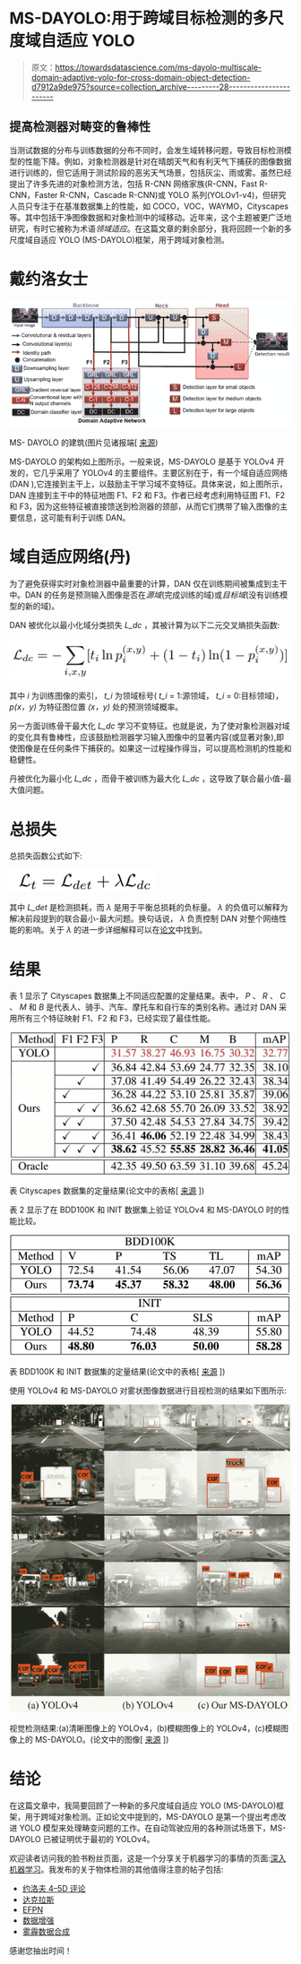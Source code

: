 # MS-DAYOLO:用于跨域目标检测的多尺度域自适应 YOLO

> 原文：<https://towardsdatascience.com/ms-dayolo-multiscale-domain-adaptive-yolo-for-cross-domain-object-detection-d7912a9de975?source=collection_archive---------28----------------------->

## 提高检测器对畴变的鲁棒性

当测试数据的分布与训练数据的分布不同时，会发生域转移问题，导致目标检测模型的性能下降。例如，对象检测器是针对在晴朗天气和有利天气下捕获的图像数据进行训练的，但它适用于测试阶段的恶劣天气场景，包括灰尘、雨或雾。虽然已经提出了许多先进的对象检测方法，包括 R-CNN 网络家族(R-CNN，Fast R-CNN，Faster R-CNN，Cascade R-CNN)或 YOLO 系列(YOLOv1-v4)，但研究人员只专注于在基准数据集上的性能，如 COCO，VOC，WAYMO，Cityscapes 等。其中包括干净图像数据和对象检测中的域移动。近年来，这个主题被更广泛地研究，有时它被称为术语*领域适应*。在这篇文章的剩余部分，我将回顾一个新的多尺度域自适应 YOLO (MS-DAYOLO)框架，用于跨域对象检测。

# 戴约洛女士

![](img/8cc699fc8afe98038095e1e5e444eaec.png)

MS- DAYOLO 的建筑(图片见诸报端[ [来源](https://arxiv.org/abs/2106.01483))

MS-DAYOLO 的架构如上图所示。一般来说，MS-DAYOLO 是基于 YOLOv4 开发的，它几乎采用了 YOLOv4 的主要组件。主要区别在于，有一个域自适应网络(DAN ),它连接到主干上，以鼓励主干学习域不变特征。具体来说，如上图所示，DAN 连接到主干中的特征地图 F1、F2 和 F3。作者已经考虑利用特征图 F1、F2 和 F3，因为这些特征被直接馈送到检测器的颈部，从而它们携带了输入图像的主要信息，这可能有利于训练 DAN。

# **域自适应网络(丹)**

为了避免获得实时对象检测器中最重要的计算，DAN 仅在训练期间被集成到主干中。DAN 的任务是预测输入图像是否在*源域*(完成训练的域)或*目标域*(没有训练模型的新的域)。

DAN 被优化以最小化域分类损失 *L_dc* ，其被计算为以下二元交叉熵损失函数:

![](img/72871b9d99e0ff31042060db1df03d63.png)

其中 *i* 为训练图像的索引， *t_i* 为领域标号( *t_i* = 1:源领域， *t_i* = 0:目标领域)， *p(x，y)* 为特征图位置 *(x，y)* 处的预测领域概率。

另一方面训练骨干最大化 *L_dc* 学习不变特征。也就是说，为了使对象检测器对域的变化具有鲁棒性，应该鼓励检测器学习输入图像中的显著内容(或显著对象),即使图像是在任何条件下捕获的。如果这一过程操作得当，可以提高检测机的性能和稳健性。

丹被优化为最小化 *L_dc* ，而骨干被训练为最大化 *L_dc* ，这导致了联合最小值-最大值问题。

# 总损失

总损失函数公式如下:

![](img/ae35765d0bc4780e749e4fc25228078b.png)

其中 *L_det* 是检测损耗，而 *λ* 是用于平衡总损耗的负标量。 *λ* 的负值可以解释为解决前段提到的联合最小-最大问题。换句话说， *λ* 负责控制 DAN 对整个网络性能的影响。关于 *λ* 的进一步详细解释可以在[论文](https://arxiv.org/abs/2106.01483)中找到。

# 结果

表 1 显示了 Cityscapes 数据集上不同适应配置的定量结果。表中， *P* 、 *R* 、 *C* 、 *M* 和 *B* 是代表人、骑手、汽车、摩托车和自行车的类别名称。通过对 DAN 采用所有三个特征映射 F1、F2 和 F3，已经实现了最佳性能。

![](img/f1019a87acd167daf57b6543dfafbbe0.png)

表 Cityscapes 数据集的定量结果(论文中的表格[ [来源](https://arxiv.org/abs/2106.01483) ])

表 2 显示了在 BDD100K 和 INIT 数据集上验证 YOLOv4 和 MS-DAYOLO 时的性能比较。

![](img/c8664bb329d289800381939b3054f45f.png)

表 BDD100K 和 INIT 数据集的定量结果(论文中的表格[ [来源](https://arxiv.org/abs/2106.01483) ])

使用 YOLOv4 和 MS-DAYOLO 对雾状图像数据进行目视检测的结果如下图所示:

![](img/2fcf27ee4007852fa8c3a733492b8885.png)

视觉检测结果:(a)清晰图像上的 YOLOv4，(b)模糊图像上的 YOLOv4，(c)模糊图像上的 MS-DAYOLO。(论文中的图像[ [来源](https://arxiv.org/abs/2106.01483) ])

# 结论

在这篇文章中，我简要回顾了一种新的多尺度域自适应 YOLO (MS-DAYOLO)框架，用于跨域对象检测。正如论文中提到的，MS-DAYOLO 是第一个提出考虑改进 YOLO 模型来处理畴变问题的工作。在自动驾驶应用的各种测试场景下，MS-DAYOLO 已被证明优于最初的 YOLOv4。

欢迎读者访问我的脸书粉丝页面，这是一个分享关于机器学习的事情的页面:[深入机器学习](https://www.facebook.com/diveintomachinelearning)。我发布的关于物体检测的其他值得注意的帖子包括:

*   [约洛夫 4–5D 评论](/yolov4-5d-an-enhancement-of-yolov4-for-autonomous-driving-2827a566be4a)
*   [达克拉斯](/darkeras-execute-yolov3-yolov4-object-detection-on-keras-with-darknet-pre-trained-weights-5e8428b959e2)
*   [EFPN](/efpn-extended-feature-pyramid-network-for-small-object-detection-980af794a093)
*   [数据增强](/data-augmentation-compilation-with-python-and-opencv-b76b1cd500e0)
*   [雾霾数据合成](/synthesize-hazy-foggy-image-using-monodepth-and-atmospheric-scattering-model-9850c721b74e)

感谢您抽出时间！
